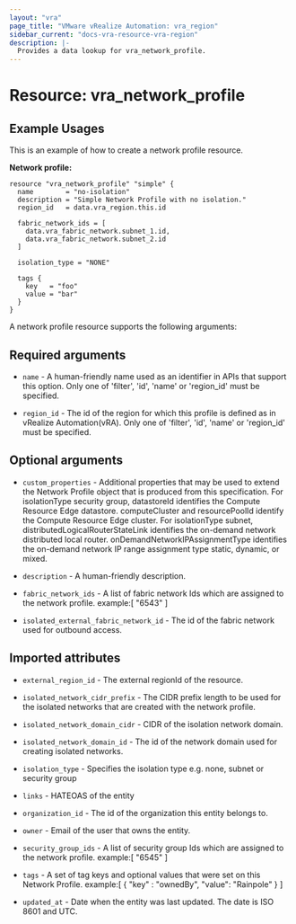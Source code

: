 ```yaml
---
layout: "vra"
page_title: "VMware vRealize Automation: vra_region"
sidebar_current: "docs-vra-resource-vra-region"
description: |-
  Provides a data lookup for vra_network_profile.
---
```


# Resource: vra_network_profile
## Example Usages
This is an example of how to create a network profile resource.

**Network profile:**

```hcl
resource "vra_network_profile" "simple" {
  name        = "no-isolation"
  description = "Simple Network Profile with no isolation."
  region_id   = data.vra_region.this.id

  fabric_network_ids = [
    data.vra_fabric_network.subnet_1.id,
    data.vra_fabric_network.subnet_2.id
  ]

  isolation_type = "NONE"

  tags {
    key   = "foo"
    value = "bar"
  }
}
```

A network profile resource supports the following arguments:

## Required arguments

* `name` - A human-friendly name used as an identifier in APIs that support this option.  Only one of 'filter', 'id', 'name' or 'region_id' must be specified.

* `region_id` - The id of the region for which this profile is defined as in vRealize Automation(vRA).  Only one of 'filter', 'id', 'name' or 'region_id' must be specified.

## Optional arguments

* `custom_properties` - Additional properties that may be used to extend the Network Profile object that is produced from this specification. For isolationType security group, datastoreId identifies the Compute Resource Edge datastore. computeCluster and resourcePoolId identify the Compute Resource Edge cluster. For isolationType subnet, distributedLogicalRouterStateLink identifies the on-demand network distributed local router. onDemandNetworkIPAssignmentType identifies the on-demand network IP range assignment type static, dynamic, or mixed.

* `description` - A human-friendly description.

* `fabric_network_ids` - A list of fabric network Ids which are assigned to the network profile.
                         example:[ "6543" ]

* `isolated_external_fabric_network_id` - The id of the fabric network used for outbound access.

## Imported attributes

* `external_region_id` - The external regionId of the resource. 

* `isolated_network_cidr_prefix` - The CIDR prefix length to be used for the isolated networks that are created with the network profile.

* `isolated_network_domain_cidr` - CIDR of the isolation network domain.

* `isolated_network_domain_id` - The id of the network domain used for creating isolated networks.

* `isolation_type` - Specifies the isolation type e.g. none, subnet or security group

* `links` - HATEOAS of the entity

* `organization_id` - The id of the organization this entity belongs to.

* `owner` - Email of the user that owns the entity.

* `security_group_ids` - A list of security group Ids which are assigned to the network profile.
                         example:[ "6545" ]

* `tags` - A set of tag keys and optional values that were set on this Network Profile.
           example:[ { "key" : "ownedBy", "value": "Rainpole" } ]

* `updated_at` - Date when the entity was last updated. The date is ISO 8601 and UTC.
